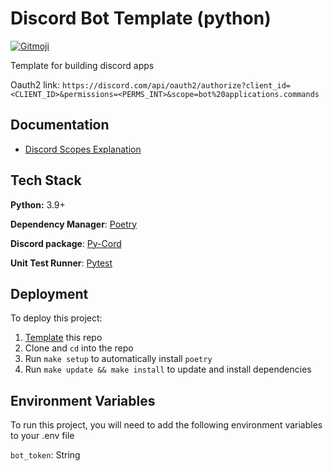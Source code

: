 # Discord Bot Template (python)

<a href="https://gitmoji.dev">
  <img src="https://img.shields.io/badge/gitmoji-%20😜%20😍-FFDD67.svg?style=flat-square" alt="Gitmoji">
</a>

Template for building discord apps  

Oauth2 link: `https://discord.com/api/oauth2/authorize?client_id=<CLIENT_ID>&permissions=<PERMS_INT>&scope=bot%20applications.commands`

## Documentation

- [Discord Scopes Explanation](https://discord.com/developers/docs/topics/oauth2)

## Tech Stack

**Python:** 3.9+

**Dependency Manager**: [Poetry](https://python-poetry.org/)  

**Discord package**: [Py-Cord](https://docs.pycord.dev/en/master/index.html)

**Unit Test Runner**: [Pytest](https://docs.pytest.org/en/stable/)

## Deployment

To deploy this project:

1. [Template](https://github.com/dragid10/discord-bot-template/generate) this repo
1. Clone and `cd` into the repo
1. Run `make setup` to automatically install `poetry`
1. Run `make update && make install` to update and install dependencies

## Environment Variables

To run this project, you will need to add the following environment variables to your .env file

`bot_token`: String
